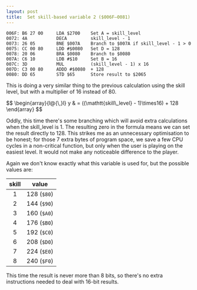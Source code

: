 ```yaml
---
layout: post
title:  Set skill-based variable 2 ($006F—0081)
---
```


```
006F: B6 27 00     LDA $2700    Set A = skill_level
0072: 4A           DECA         skill_level - 1
0073: 26 05        BNE $007A    Branch to $007A if skill_level - 1 > 0
0075: CC 00 80     LDD #$0080   Set D = 128
0078: 20 06        BRA $0080    Branch to $0080
007A: C6 10        LDB #$10     Set B = 16
007C: 3D           MUL          (skill_level - 1) x 16
007D: C3 00 80     ADDD #$0080  + 128
0080: DD 65        STD $65      Store result to $2065
```

This is doing a very similar thing to the previous calculation using the skill level, but with a multiplier of 16 instead of 80.

<div>$$
\begin{array}{l@{\,}l}
    y & = ((\mathtt{skill\_level} - 1)\times16) + 128
\end{array}
$$</div>

Oddly, this time there's some branching which will avoid extra calculations when the skill_level is 1. The resulting zero in the formula means we can set the result directly to 128. This strikes me as an unnecessary optimisation to be honest; for those 7 extra bytes of program space, we save a few CPU cycles in a non-critical function, but only when the user is playing on the easiest level. It would not make any noticeable difference to the player.

Again we don't know exactly what this variable is used for, but the possible values are:

| skill | value       |
|:-----:|-------------|
|   1   | 128 (`$80`) |
|   2   | 144 (`$90`) |
|   3   | 160 (`$A0`) |
|   4   | 176 (`$B0`) |
|   5   | 192 (`$C0`) |
|   6   | 208 (`$D0`) |
|   7   | 224 (`$E0`) |
|   8   | 240 (`$F0`) |

This time the result is never more than 8 bits, so there's no extra instructions needed to deal with 16-bit results.